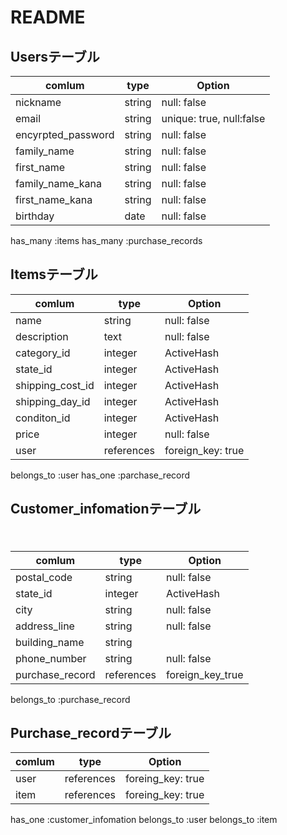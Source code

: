 # README

## Usersテーブル

|comlum               | type         |Option                  |
|---------------------|--------------|------------------------|
|nickname             |string        |null: false             |
|email                |string        |unique: true, null:false|
|encyrpted_password   |string        |null: false             |
|family_name          |string        |null: false             |
|first_name           |string        |null: false             |
|family_name_kana     |string        |null: false             |
|first_name_kana      |string        |null: false             |
|birthday             |date          |null: false             |

has_many  :items
has_many  :purchase_records


## Itemsテーブル
     
 

|comlum               | type         |Option                |
|---------------------|--------------|----------------------|
|name                 |string        |null: false           |
|description          |text          |null: false           |
|category_id          |integer       |ActiveHash            |
|state_id             |integer       |ActiveHash            |
|shipping_cost_id     |integer       |ActiveHash            |
|shipping_day_id      |integer       |ActiveHash            |
|conditon_id          |integer       |ActiveHash            |
|price                |integer       |null: false           |
|user                 |references    |foreign_key: true     |

belongs_to :user
has_one    :parchase_record

## Customer_infomationテーブル
　
　 

|comlum               | type         |Option                |
|---------------------|--------------|----------------------|
|postal_code          |string        |null: false           |
|state_id             |integer       |ActiveHash            |
|city                 |string        |null: false           |
|address_line         |string        |null: false           |
|building_name        |string        |                      |
|phone_number         |string        |null: false           |
|purchase_record      |references    |foreign_key_true      |

belongs_to :purchase_record

  
## Purchase_recordテーブル
  
|comlum               | type         |Option                |
|---------------------|--------------|----------------------|
|user                 |references    |foreing_key: true     |
|item                 |references    |foreing_key: true     |

has_one :customer_infomation
belongs_to :user
belongs_to :item



